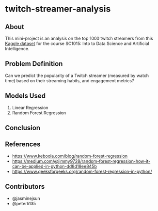 # twitch-streamer-analysis

## About
This mini-project is an analysis on the top 1000 twitch streamers from this [Kaggle dataset](https://www.kaggle.com/datasets/aayushmishra1512/twitchdata/data) for the course SC1015: Into to Data Science and Artificial Intelligence.

## Problem Definition
Can we predict the popularity of a Twitch streamer (measured by watch time) based on their streaming habits, and engagement metrics?


## Models Used
1. Linear Regression
2. Random Forest Regression

## Conclusion



## References
- https://www.keboola.com/blog/random-forest-regression
- https://medium.com/@jimmy9728/random-forest-regression-how-it-can-be-applied-in-python-dd8d18ee845b
- https://www.geeksforgeeks.org/random-forest-regression-in-python/



## Contributors
- @jasminejsun
- @peterli135
